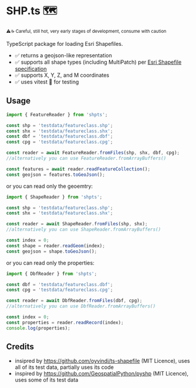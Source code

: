 # SHP.ts 🗺️

<sup>⚠️☕️ Careful, still hot, very early stages of development, consume with caution</sup>

TypeScript package for loading Esri Shapefiles.

-   ✅ returns a geojson-like representation
-   ✅ supports all shape types (including MultiPatch) per [Esri Shapefile specification](https://www.esri.com/content/dam/esrisites/sitecore-archive/Files/Pdfs/library/whitepapers/pdfs/shapefile.pdf)
-   ✅ supports X, Y, Z, and M coordinates
-   ✅ uses vitest 🧪 for testing

## Usage

```typescript
import { FeatureReader } from 'shpts';

const shp = 'testdata/featureclass.shp';
const shx = 'testdata/featureclass.shx';
const dbf = 'testdata/featureclass.dbf';
const cpg = 'testdata/featureclass.cpg';

const reader = await FeatureReader.fromFiles(shp, shx, dbf, cpg);
//alternatively you can use FeatureReader.fromArrayBuffers()

const features = await reader.readFeatureCollection();
const geojson = features.toGeoJson();
```

or you can read only the geoemtry:

```typescript
import { ShapeReader } from 'shpts';

const shp = 'testdata/featureclass.shp';
const shx = 'testdata/featureclass.shx';

const reader = await ShapeReader.fromFiles(shp, shx);
//alternatively you can use ShapeReader.fromArrayBuffers()

const index = 0;
const shape = reader.readGeom(index);
const geojson = shape.toGeoJson();
```

or you can read only the properties:

```typescript
import { DbfReader } from 'shpts';

const dbf = 'testdata/featureclass.dbf';
const cpg = 'testdata/featureclass.cpg';

const reader = await DbfReader.fromFiles(dbf, cpg);
//alternatively you can use DbfReader.fromArrayBuffers()

const index = 0;
const properties = reader.readRecord(index);
console.log(properties);
```

## Credits

-   insipred by https://github.com/oyvindi/ts-shapefile (MIT Licence), uses all of its test data, partially uses its code
-   inspired by https://github.com/GeospatialPython/pyshp (MIT Licence), uses some of its test data
